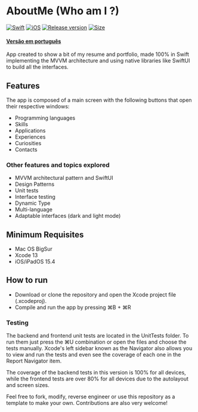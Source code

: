 # AboutMe (Who am I ?)

[![Swift](https://img.shields.io/badge/Swift-FA7343?style=for-the-badge&logo=swift&logoColor=white)](https://shields.io/) [![iOS](https://img.shields.io/badge/iOS/Mac-000000?style=for-the-badge&logo=ios&logoColor=white)](https://shields.io/) [![Release version](https://img.shields.io/badge/release-v1.1-blue.svg?&style=for-the-badge)](https://shields.io/) [![Size](https://img.shields.io/badge/size-7.6_MB-mint.svg?style=for-the-badge)](https://shields.io/)

#### [Versão em português](README_ptBR.md)
App created to show a bit of my resume and portfolio, made 100% in Swift implementing the MVVM architecture and using native libraries like SwiftUI to build all the interfaces.

## Features
The app is composed of a main screen with the following buttons that open their respective windows:
* Programming languages
* Skills 
* Applications
* Experiences
* Curiosities
* Contacts
### Other features and topics explored 
* MVVM architectural pattern and SwiftUI 
* Design Patterns
* Unit tests
* Interface testing 
* Dynamic Type
* Multi-language
* Adaptable interfaces (dark and light mode)

## Minimum Requisites
* Mac OS BigSur
* Xcode 13
* iOS/iPadOS 15.4

## How to run
* Download or clone the repository and open the Xcode project file (.xcodeproj).
* Compile and run the app by pressing ⌘B + ⌘R

### Testing
The backend and frontend unit tests are located in the UnitTests folder. To run them just press the ⌘U combination or open the files and choose the tests manually. Xcode's left sidebar known as the Navigator also allows you to view and run the tests and even see the coverage of each one in the Report Navigator item. 

The coverage of the backend tests in this version is 100% for all devices, while the frontend tests are over 80% for all devices due to the autolayout and screen sizes.   

Feel free to fork, modify, reverse engineer or use this repository as a template to make your own. Contributions are also very welcome! 

